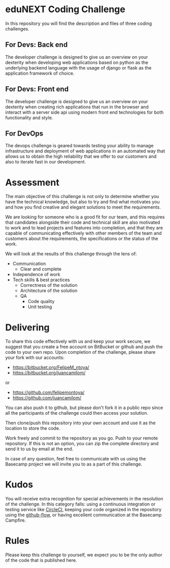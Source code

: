 # eduNEXT Coding Challenge

In this repository you will find the description and files of three coding challenges.

## For Devs: Back end

The developer challenge is designed to give us an overview on your dexterity when developing web applications based on python as the underlying backend language with the usage of django or flask as the application framework of choice.

## For Devs: Front end

The developer challenge is designed to give us an overview on your dexterity when creating rich applications that run in the browser and interact with a server side api using modern front end technologies for both functionality and style.

## For DevOps

The devops challenge is geared towards testing your ability to manage infrastructure and deployment of web applications in an automated way that allows us to obtain the high reliability that we offer to our customers and also to iterate fast in our development.

# Assessment

The main objective of this challenge is not only to determine whether you have the technical knowledge, but also to try and find what motivates you and how 
you find creative and elegant solutions to meet the requirements.

We are looking for someone who is a good fit for our team, and this requires that candidates alongside their code and technical skill are
 also motivated to work and to lead projects and features into completion, and that they are capable of communicating effectively with other 
members of the team and customers about the requirements, the specifications or the status of the work.

We will look at the results of this challenge through the lens of:

- Communication
    + Clear and complete
- Independence of work
- Tech skills & best practices
    + Correctness of the solution
    + Architecture of the solution
    + QA
        * Code quality
        * Unit testing


# Delivering

To share this code effectively with us and keep your work secure, we suggest that you create a free
 account on BitBucket or github and push the code to your own repo. Upon completion of the challenge, please share your 
fork with our accounts:

- https://bitbucket.org/FelipeM_ntoya/
- https://bitbucket.org/juancamilom/

or

- https://github.com/felipemontoya/
- https://github.com/juancamilom/

You can also push it to github, but please don't fork it in a public repo since all the participants of the challenge could then access your solution.

Then clone/push this repository into your own account and use it as the location to store the code.

Work freely and commit to the repository as you go.
Push to your remote repository. If this is not an option, you can zip the complete directory and send it to us by email at the end.

In case of any question, feel free to communicate with us using the Basecamp project we will invite you to as a part of this challenge.


# Kudos

You will receive extra recognition for special achievements in the resolution of the challenge. 
In this category falls: using a continuous integration or testing service like [CircleCI](https://circleci.com/),
keeping your code organized in the repository using the [github-flow](https://guides.github.com/introduction/flow/),
or having excellent communication at the Basecamp Campfire.

# Rules

Please keep this challenge to yourself, we expect you to be the only author of the code that is published here.
